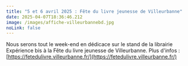 ```yaml
---
title: "5 et 6 avril 2025 : Fête du livre jeunesse de Villeurbanne"
date: 2025-04-07T18:36:46.212
image: /images/affiche-villeurbannebd.jpg
noLink: false
---
```

Nous serons tout le week-end en dédicace sur le stand de la librairie Expérience bis à la Fête du livre jeunesse de Villeurbanne. Plus d'infos : [https://fetedulivre.villeurbanne.fr/](https://fetedulivre.villeurbanne.fr/)

